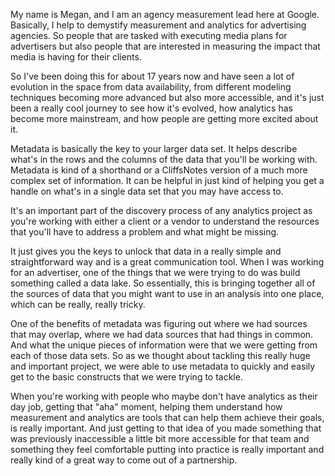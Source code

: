 
My name is Megan, and I am an agency measurement lead here at Google. Basically, I help to demystify measurement and analytics for advertising agencies. So people that are tasked with executing media plans for advertisers but also people that are interested in measuring the impact that media is having for their clients. 

So I've been doing this for about 17 years now and have seen a lot of evolution in the space from data availability, from different modeling techniques becoming more advanced but also more accessible, and it's just been a really cool journey to see how it's evolved, how analytics has become more mainstream, and how people are getting more excited about it. 

Metadata is basically the key to your larger data set. It helps describe what's in the rows and the columns of the data that you'll be working with. Metadata is kind of a shorthand or a CliffsNotes version of a much more complex set of information. It can be helpful in just kind of helping you get a handle on what's in a single data set that you may have access to.

It's an important part of the discovery process of any analytics project as you're working with either a client or a vendor to understand the resources that you'll have to address a problem and what might be missing. 

It just gives you the keys to unlock that data in a really simple and straightforward way and is a great communication tool. When I was working for an advertiser, one of the things that we were trying to do was build something called a data lake. So essentially, this is bringing together all of the sources of data that you might want to use in an analysis into one place, which can be really, really tricky. 

One of the benefits of metadata was figuring out where we had sources that may overlap, where we had data sources that had things in common. And what the unique pieces of information were that we were getting from each of those data sets. So as we thought about tackling this really huge and important project, we were able to use metadata to quickly and easily get to the basic constructs that we were trying to tackle. 

When you're working with people who maybe don't have analytics as their day job, getting that "aha" moment, helping them understand how measurement and analytics are tools that can help them achieve their goals, is really important. And just getting to that idea of you made something that was previously inaccessible a little bit more accessible for that team and something they feel comfortable putting into practice is really important and really kind of a great way to come out of a partnership.